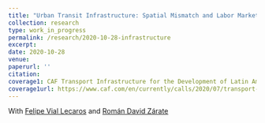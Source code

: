 ```yaml
---
title: "Urban Transit Infrastructure: Spatial Mismatch and Labor Market Power"
collection: research
type: work_in_progress
permalink: /research/2020-10-28-infrastructure
excerpt: 
date: 2020-10-28
venue: 
paperurl: ''
citation: 
coverage1: CAF Transport Infrastructure for the Development of Latin America 
coverage1url: https://www.caf.com/en/currently/calls/2020/07/transport-infrastructure-for-the-development-of-latin-america/
---
```

With [Felipe Vial Lecaros](https://sites.google.com/view/felipevial/home) and [Román David Zárate](https://www.romandavidzarate.com/)



